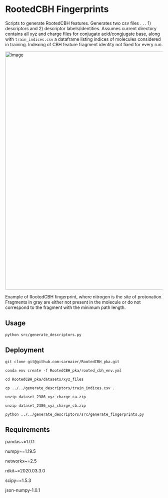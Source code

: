 # RootedCBH Fingerprints

Scripts to generate RootedCBH features. Generates two csv files . . . 1) descriptors and 2) descriptor labels/identities. Assumes current directory contains all xyz and charge files for conjugate acid/congjugate base, along with `train_indices.csv` a dataframe listing indices of molecules considered in training. Indexing of CBH feature fragment identity not fixed for every run.


<img width="760" alt="image" src="https://github.com/sarmaier/RootedCBH_pka/assets/152440946/12b2d763-89f4-49a7-b009-7c56addb0697"> 

Example of RootedCBH fingerprint, where nitrogen is the site of protonation. Fragments in gray are either not present in the molecule or do not correspond to the fragment with the minimum path length.

## Usage
```
python src/generate_descriptors.py
```

## Deployment
```
git clone git@github.com:sarmaier/RootedCBH_pka.git

conda env create -f RootedCBH_pka/rooted_cbh_env.yml

cd RootedCBH_pka/datasets/xyz_files

cp ../../generate_descriptors/train_indices.csv .

unzip dataset_2386_xyz_charge_ca.zip

unzip dataset_2386_xyz_charge_cb.zip

python ../../generate_descriptors/src/generate_fingerprints.py
```
## Requirements
pandas~=1.0.1

numpy~=1.19.5

networkx~=2.5

rdkit~=2020.03.3.0

scipy~=1.5.3

json-numpy-1.0.1

